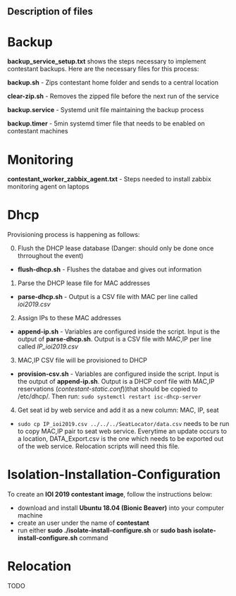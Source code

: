 ## Description of files

# Backup
**backup_service_setup.txt** shows the steps necessary to implement contestant backups. Here are the necessary files for this process:

**backup.sh** - Zips contestant home folder and sends to a central location

**clear-zip.sh** - Removes the zipped file before the next run of the service

**backup.service** - Systemd unit file maintaining the backup process

**backup.timer** - 5min systemd timer file that needs to be enabled on contestant machines

# Monitoring
**contestant_worker_zabbix_agent.txt** - Steps needed to install zabbix monitoring agent on laptops

# Dhcp
Provisioning process is happening as follows:

0. Flush the DHCP lease database (Danger: should only be done once thrroughout the event)
* **flush-dhcp.sh** - Flushes the databae and gives out information
1. Parse the DHCP lease file for MAC addresses
* **parse-dhcp.sh** - Output is a CSV file with MAC per line called *ioi2019.csv*
2. Assign IPs to these MAC addresses
* **append-ip.sh** - Variables are configured inside the script. Input is the output of **parse-dhcp.sh**. Output is a CSV file with MAC,IP per line called *IP_ioi2019.csv*
3. MAC,IP CSV file will be provisioned to DHCP
* **provision-csv.sh** - Variables are configured inside the script. Input is the output of **append-ip.sh**. Output is a DHCP conf file with MAC,IP reservations (*contestant-static.conf*))that should be copied to /etc/dhcp/. Then run: `sudo systemctl restart isc-dhcp-server`
4. Get seat id by web service and add it as a new column: MAC, IP, seat
* `sudo cp IP_ioi2019.csv ../../../SeatLocator/data.csv` needs to be run to copy MAC,IP pair to seat web service. Everytime an update occurs to a location, DATA_Export.csv is the one which needs to be exported out of the web service. Relocation scripts will need this file.

# Isolation-Installation-Configuration
To create an **IOI 2019 contestant image**, follow the instructions below:
* download and install **Ubuntu 18.04 (Bionic Beaver)** into your computer machine
* create an user under the name of **contestant**
* run either **sudo ./isolate-install-configure.sh** or **sudo bash isolate-install-configure.sh** command

# Relocation

TODO
